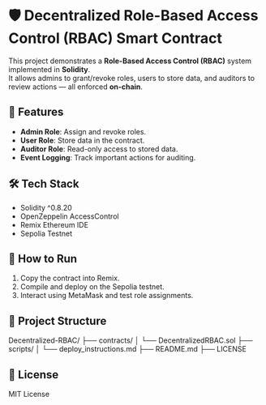 # 🛡️ Decentralized Role-Based Access Control (RBAC) Smart Contract

This project demonstrates a **Role-Based Access Control (RBAC)** system implemented in **Solidity**.  
It allows admins to grant/revoke roles, users to store data, and auditors to review actions — all enforced **on-chain**.  

## 🚀 Features
- **Admin Role**: Assign and revoke roles.
- **User Role**: Store data in the contract.
- **Auditor Role**: Read-only access to stored data.
- **Event Logging**: Track important actions for auditing.

## 🛠 Tech Stack
- Solidity ^0.8.20
- OpenZeppelin AccessControl
- Remix Ethereum IDE
- Sepolia Testnet

## 📖 How to Run
1. Copy the contract into Remix.
2. Compile and deploy on the Sepolia testnet.
3. Interact using MetaMask and test role assignments.

## 📂 Project Structure
Decentralized-RBAC/
├── contracts/
│ └── DecentralizedRBAC.sol
├── scripts/
│ └── deploy_instructions.md
├── README.md
├── LICENSE


## 📜 License
MIT License

